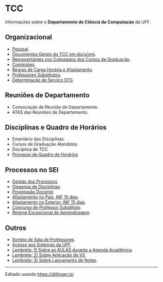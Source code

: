 # TCC
Informações sobre o **Departamento de Ciência da Computação** da UFF.

## Organizacional 
- [Pessoal](src/org-pessoal.md).
- [Documentos Gerais do TCC em docs/org](docs/org/README.md).
- [Representantes nos Colegiados dos Cursos de Graduação](src/org-representantes-colegiados.md).
- [Comissões](src/org-comissoes.md).
- [Regras de Carga Horária e Afastamento](src/rorg-regras-ch.md).
- [Professores Substitutos](src/org-substitutos.md).
- [Determinação de Serviço DTS](src/org-dts.md).

## Reuniões de Departamento
- Convocação de Reunião de Departamento.
- ATAS das Reuniões de Departamento.

## Disciplinas e Quadro de Horários
- Ementário das Disciplinas
- Cursos de Graduação Atendidos
- Disciplina de TCC
- [Processo de Quadro de Horários](src/disc-qh.md)

## Processos no SEI
- [Gestão dos Processos](src/sei-gestao-processos.md).
- [Dispensa de Disciplinas](src/sei-dispensa-disciplinas.md).
- [Progressão Docente](src/sei-progressao.md).
- [Afastamento no Pais, INF 15 dias](src/sei-afastamento-pais.md).
- [Afastamento no Exterior, INF 15 dias](src/sei-afastamento-exterior.md).
- [Concurso de Professor Substituto](src/sei-substituto.md).
- [Regime Excepcional de Aprendizagem](src/sei-regime-aprendizagem.md).

## Outros
- [Sorteio de Sala de Professores](src/out-sorteio-salas.md).
- [Acesso aos Sistemas da UFF](src/out-acesso-sistemas.md).
- [Lembrete: 1) Sobre as AULAS durante a Agenda Acadêmica](src/out-lembrete-1.md).
- [Lembrete: 2) Sobre Aplicação da VS](src/out-lembrete-2.md).
- [Lembrete: 3) Sobre Lançamento de Notas](src/out-lembrete-3.md).

---
Editado usando https://dillinger.io/
